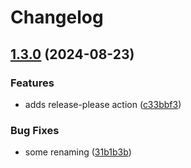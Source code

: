 # Changelog

## [1.3.0](https://github.com/drademann/haora/compare/v1.2.0...v1.3.0) (2024-08-23)


### Features

* adds release-please action ([c33bbf3](https://github.com/drademann/haora/commit/c33bbf33a4d6acbf14f5b3e935fadb71f75a4096))


### Bug Fixes

* some renaming ([31b1b3b](https://github.com/drademann/haora/commit/31b1b3b7419f10011f9a19e0f54747fb2f418ebb))
